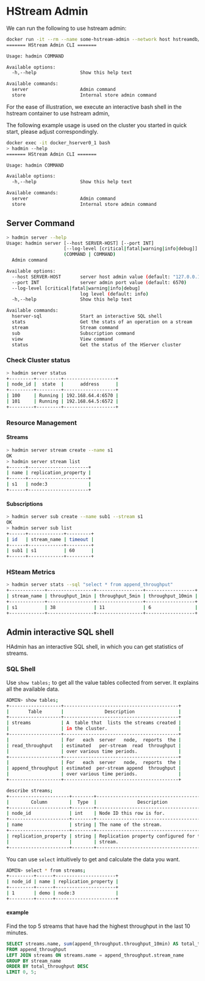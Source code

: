 # HStream Admin

We can run the following to use hstream admin:

```sh
docker run -it --rm --name some-hstream-admin --network host hstreamdb/hstream:v0.7.1 hadmin --help
======= HStream Admin CLI =======

Usage: hadmin COMMAND

Available options:
  -h,--help                Show this help text

Available commands:
  server                   Admin command
  store                    Internal store admin command
```

For the ease of illustration, we execute an interactive bash shell in the
hstream container to use hstream admin,

The following example usage is used on the cluster you started in quick start,
please adjust correspondingly.

```sh
docker exec -it docker_hserver0_1 bash
> hadmin --help
======= HStream Admin CLI =======

Usage: hadmin COMMAND

Available options:
  -h,--help                Show this help text

Available commands:
  server                   Admin command
  store                    Internal store admin command
```

## Server Command

```sh
> hadmin server --help
Usage: hadmin server [--host SERVER-HOST] [--port INT]
                     [--log-level [critical|fatal|warning|info|debug]]
                     (COMMAND | COMMAND)
  Admin command

Available options:
  --host SERVER-HOST       server host admin value (default: "127.0.0.1")
  --port INT               server admin port value (default: 6570)
  --log-level [critical|fatal|warning|info|debug]
                           log level (default: info)
  -h,--help                Show this help text

Available commands:
  hserver-sql              Start an interactive SQL shell
  stats                    Get the stats of an operation on a stream
  stream                   Stream command
  sub                      Subscription command
  view                     View command
  status                   Get the status of the HServer cluster
```

### Check Cluster status

```sh
> hadmin server status
+---------+---------+-------------------+
| node_id |  state  |      address      |
+---------+---------+-------------------+
| 100     | Running | 192.168.64.4:6570 |
| 101     | Running | 192.168.64.5:6572 |
+---------+---------+-------------------+
```

### Resource Management

#### Streams

```sh
> hadmin server stream create --name s1
OK
> hadmin server stream list
+------+----------------------+
| name | replication_property |
+------+----------------------+
| s1   | node:3               |
+------+----------------------+
```

#### Subscriptions

```sh
> hadmin server sub create --name sub1 --stream s1
OK
> hadmin server sub list
+------+-------------+---------+
| id   | stream_name | timeout |
+------+-------------+---------+
| sub1 | s1          | 60      |
+------+-------------+---------+
```

### HSteam Metrics

```sh
> hadmin server stats --sql "select * from append_throughput"
+-------------+-----------------+-----------------+------------------+
| stream_name | throughput_1min | throughput_5min | throughput_10min |
+-------------+-----------------+-----------------+------------------+
| s1          | 38              | 11              | 6                |
+-------------+-----------------+-----------------+------------------+
```

## Admin interactive SQL shell

HAdmin has an interactive SQL shell, in which you can get statistics of streams.

### SQL Shell

Use `show tables;` to get all the value tables collected from server. It
explains all the available data.

```sh
ADMIN> show tables;
+-------------------+------------------------------------------+
|       Table       |               Description                |
+-------------------+------------------------------------------+
| streams           | A  table that  lists the streams created |
|                   | in the cluster.                          |
+-------------------+------------------------------------------+
|                   | For   each  server   node,  reports  the |
| read_throughput   | estimated   per-stream  read  throughput |
|                   | over various time periods.               |
+-------------------+------------------------------------------+
|                   | For   each  server   node,  reports  the |
| append_throughput | estimated  per-stream append  throughput |
|                   | over various time periods.               |
+-------------------+------------------------------------------+
```

```sh
describe streams;
+----------------------+--------+------------------------------------------+
|        Column        |  Type  |               Description                |
+----------------------+--------+------------------------------------------+
| node_id              | int    | Node ID this row is for.                 |
+----------------------+--------+------------------------------------------+
| name                 | string | The name of the stream.                  |
+----------------------+--------+------------------------------------------+
| replication_property | string | Replication property configured for this |
|                      |        | stream.                                  |
+----------------------+--------+------------------------------------------+
```

You can use `select` intuitively to get and calculate the data you want.

```sh
ADMIN> select * from streams;
+---------+------+----------------------+
| node_id | name | replication_property |
+---------+------+----------------------+
| 1       | demo | node:3               |
+---------+------+----------------------+
```

#### example

Find the top 5 streams that have had the highest throughput in the last 10
minutes.

```sql
SELECT streams.name, sum(append_throughput.throughput_10min) AS total_throughput
FROM append_throughput
LEFT JOIN streams ON streams.name = append_throughput.stream_name
GROUP BY stream_name
ORDER BY total_throughput DESC
LIMIT 0, 5;
```
